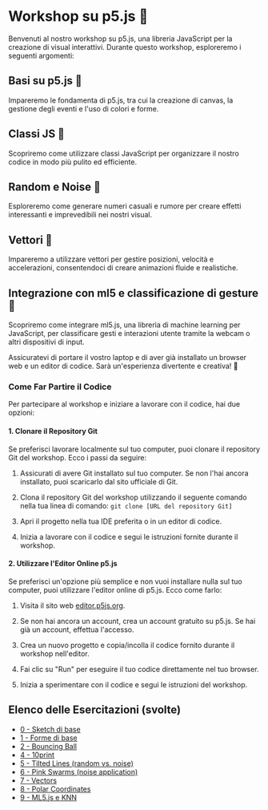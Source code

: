 # Workshop su p5.js 🚀

Benvenuti al nostro workshop su p5.js, una libreria JavaScript per la creazione di visual interattivi. Durante questo workshop, esploreremo i seguenti argomenti:

## Basi su p5.js 📜

Impareremo le fondamenta di p5.js, tra cui la creazione di canvas, la gestione degli eventi e l'uso di colori e forme.

## Classi JS 🧩

Scopriremo come utilizzare classi JavaScript per organizzare il nostro codice in modo più pulito ed efficiente.

## Random e Noise 🎲

Esploreremo come generare numeri casuali e rumore per creare effetti interessanti e imprevedibili nei nostri visual.

## Vettori 🔗

Impareremo a utilizzare vettori per gestire posizioni, velocità e accelerazioni, consentendoci di creare animazioni fluide e realistiche.

## Integrazione con ml5 e classificazione di gesture 🤖

Scopriremo come integrare ml5.js, una libreria di machine learning per JavaScript, per classificare gesti e interazioni utente tramite la webcam o altri dispositivi di input.

Assicuratevi di portare il vostro laptop e di aver già installato un browser web e un editor di codice. Sarà un'esperienza divertente e creativa! 🎉

### Come Far Partire il Codice

Per partecipare al workshop e iniziare a lavorare con il codice, hai due opzioni:

#### 1. Clonare il Repository Git

Se preferisci lavorare localmente sul tuo computer, puoi clonare il repository Git del workshop. Ecco i passi da seguire:

1. Assicurati di avere Git installato sul tuo computer. Se non l'hai ancora installato, puoi scaricarlo dal sito ufficiale di Git.

2. Clona il repository Git del workshop utilizzando il seguente comando nella tua linea di comando: `git clone [URL del repository Git]`

3. Apri il progetto nella tua IDE preferita o in un editor di codice.

4. Inizia a lavorare con il codice e segui le istruzioni fornite durante il workshop.

#### 2. Utilizzare l'Editor Online p5.js

Se preferisci un'opzione più semplice e non vuoi installare nulla sul tuo computer, puoi utilizzare l'editor online di p5.js. Ecco come farlo:

1. Visita il sito web [editor.p5js.org](https://editor.p5js.org/).

2. Se non hai ancora un account, crea un account gratuito su p5.js. Se hai già un account, effettua l'accesso.

3. Crea un nuovo progetto e copia/incolla il codice fornito durante il workshop nell'editor.

4. Fai clic su "Run" per eseguire il tuo codice direttamente nel tuo browser.

5. Inizia a sperimentare con il codice e segui le istruzioni del workshop.

## Elenco delle Esercitazioni (svolte)

- [0 - Sketch di base](0_start_from_here.html)
- [1 - Forme di base](completed/1_bouncing_ball.html)
- [2 - Bouncing Ball](completed/2_bouncing_ball.html)
- [4 - 10print](completed/4_10print.html)
- [5 - Tilted Lines (random vs. noise)](completed/5_tilted_lines.html)
- [6 - Pink Swarms (noise application)](completed/6_pink_swarms.html)
- [7 - Vectors](completed/7_vectors.html)
- [8 - Polar Coordinates](completed/8_polar_coordinates.html)
- [9 - ML5.js e KNN](completed/9_ml5_knn.html)